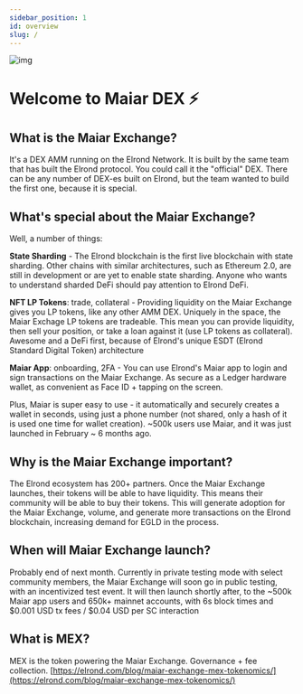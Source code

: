```yaml
---
sidebar_position: 1
id: overview
slug: /
---
```


![img](/docs/maiar-exchange-overview.png)

# Welcome to Maiar DEX ⚡

## What is the Maiar Exchange?

It's a DEX AMM running on the Elrond Network. It is built by the same team that has built the Elrond protocol. You could call it the "official" DEX. There can be any number of DEX-es built on Elrond, but the team wanted to build the first one, because it is special.

## What's special about the Maiar Exchange?

Well, a number of things:

**State Sharding** - The Elrond blockchain is the first live blockchain with state sharding. Other chains with similar architectures, such as Ethereum 2.0, are still in development or are yet to enable state sharding. Anyone who wants to understand sharded DeFi should pay attention to Elrond DeFi.

**NFT LP Tokens**: trade, collateral - Providing liquidity on the Maiar Exchange gives you LP tokens, like any other AMM DEX. Uniquely in the space, the Maiar Exchage LP tokens are tradeable. This mean you can provide liquidity, then sell your position, or take a loan against it (use LP tokens as collateral). Awesome and a DeFi first, because of Elrond's unique ESDT (Elrond Standard Digital Token) architecture

**Maiar App**: onboarding, 2FA - You can use Elrond's Maiar app to login and sign transactions on the Maiar Exchange. As secure as a Ledger hardware wallet, as convenient as Face ID + tapping on the screen.

Plus, Maiar is super easy to use - it automatically and securely creates a wallet in seconds, using just a phone number (not shared, only a hash of it is used one time for wallet creation). ~500k users use Maiar, and it was just launched in February ~ 6 months ago.

## Why is the Maiar Exchange important?

The Elrond ecosystem has 200+ partners. Once the Maiar Exchange launches, their tokens will be able to have liquidity. This means their community will be able to buy their tokens. This will generate adoption for the Maiar Exchange, volume, and generate more transactions on the Elrond blockchain, increasing demand for EGLD in the process.

## When will Maiar Exchange launch?

Probably end of next month. Currently in private testing mode with select community members, the Maiar Exchange will soon go in public testing, with an incentivized test event.
It will then launch shortly after, to the ~500k Maiar app users and 650k+ mainnet accounts, with 6s block times and $0.001 USD tx fees / $0.04 USD per SC interaction

## What is MEX?

MEX is the token powering the Maiar Exchange. Governance + fee collection.
[https://elrond.com/blog/maiar-exchange-mex-tokenomics/](https://elrond.com/blog/maiar-exchange-mex-tokenomics/)
